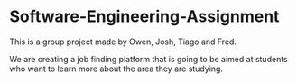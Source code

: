 # Software-Engineering-Assignment

This is a group project made by Owen, Josh, Tiago and Fred.

We are creating a job finding platform that is going to be aimed at students who want to learn more about the area they are studying.
